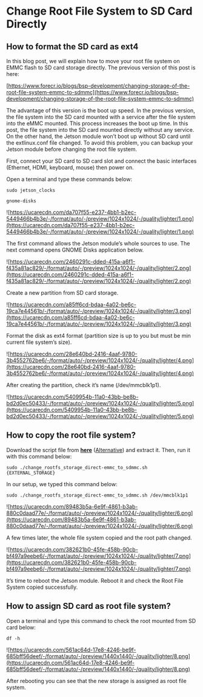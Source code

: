 # Change Root File System to SD Card Directly

## **How to format the SD card as ext4**

In this blog post, we will explain how to move your root file system on EMMC flash to SD card storage directly. The previous version of this post is here:

[https://www.forecr.io/blogs/bsp-development/changing-storage-of-the-root-file-system-emmc-to-sdmmc](https://www.forecr.io/blogs/bsp-development/changing-storage-of-the-root-file-system-emmc-to-sdmmc)

The advantage of this version is the boot up speed. In the previous version, the file system into the SD card mounted with a service after the file system into the eMMC mounted. This process increases the boot up time. In this post, the file system into the SD card mounted directly without any service. On the other hand, the Jetson module won’t boot up without SD card until the extlinux.conf file changed. To avoid this problem, you can backup your Jetson module before changing the root file system.

First, connect your SD card to SD card slot and connect the basic interfaces (Ethernet, HDMI, keyboard, mouse) then power on.

Open a terminal and type these commands below:

`sudo jetson_clocks`

`gnome-disks`

![https://ucarecdn.com/da707f55-e237-4bb1-b2ec-5449466b4b3e/-/format/auto/-/preview/1024x1024/-/quality/lighter/1.png](https://ucarecdn.com/da707f55-e237-4bb1-b2ec-5449466b4b3e/-/format/auto/-/preview/1024x1024/-/quality/lighter/1.png)

The first command allows the Jetson module’s whole sources to use. The next command opens GNOME Disks application below.

![https://ucarecdn.com/2460291c-dded-415a-a6f1-f435a81ac829/-/format/auto/-/preview/1024x1024/-/quality/lighter/2.png](https://ucarecdn.com/2460291c-dded-415a-a6f1-f435a81ac829/-/format/auto/-/preview/1024x1024/-/quality/lighter/2.png)

Create a new partition from SD card storage.

![https://ucarecdn.com/a85ff6cd-bdaa-4a02-be6c-19ca7e44561b/-/format/auto/-/preview/1024x1024/-/quality/lighter/3.png](https://ucarecdn.com/a85ff6cd-bdaa-4a02-be6c-19ca7e44561b/-/format/auto/-/preview/1024x1024/-/quality/lighter/3.png)

Format the disk as ext4 format (partition size is up to you but must be min current file system’s size).

![https://ucarecdn.com/28e640bd-2416-4aaf-9780-3b4552762be6/-/format/auto/-/preview/1024x1024/-/quality/lighter/4.png](https://ucarecdn.com/28e640bd-2416-4aaf-9780-3b4552762be6/-/format/auto/-/preview/1024x1024/-/quality/lighter/4.png)

After creating the partition, check it’s name (/dev/mmcblk1p1).

![https://ucarecdn.com/5409954b-11a0-43bb-be8b-bd2d0ec50433/-/format/auto/-/preview/1024x1024/-/quality/lighter/5.png](https://ucarecdn.com/5409954b-11a0-43bb-be8b-bd2d0ec50433/-/format/auto/-/preview/1024x1024/-/quality/lighter/5.png)

## **How to copy the root file system?**

Download the script file from **[here](https://github.com/recepayddogdu/Nvidia-Jetson-Installation-Guide/blob/main/sh_files/change_rootfs_storage_direct-emmc_to_sdmmc.sh)** ([Alternative](https://github.com/mistelektronik/forecr_blog_files/blob/master/change_rootfs_storage_direct-emmc_to_sdmmc.zip)) and extract it. Then, run it with this command below:

`sudo ./change_rootfs_storage_direct-emmc_to_sdmmc.sh {EXTERNAL_STORAGE}`

In our setup, we typed this command below:

`sudo ./change_rootfs_storage_direct-emmc_to_sdmmc.sh /dev/mmcblk1p1`

![https://ucarecdn.com/89483b5a-6e9f-4861-b3ab-880c0daad77e/-/format/auto/-/preview/1024x1024/-/quality/lighter/6.png](https://ucarecdn.com/89483b5a-6e9f-4861-b3ab-880c0daad77e/-/format/auto/-/preview/1024x1024/-/quality/lighter/6.png)

A few times later, the whole file system copied and the root path changed.

![https://ucarecdn.com/382621b0-45fe-458b-90cb-bf497a9eebe6/-/format/auto/-/preview/1024x1024/-/quality/lighter/7.png](https://ucarecdn.com/382621b0-45fe-458b-90cb-bf497a9eebe6/-/format/auto/-/preview/1024x1024/-/quality/lighter/7.png)

It’s time to reboot the Jetson module. Reboot it and check the Root File System copied successfully.

## **How to assign SD card as root file system?**

Open a terminal and type this command to check the root mounted from SD card below:

`df -h`

![https://ucarecdn.com/561ac64d-17e8-4246-be9f-685bff56deef/-/format/auto/-/preview/1440x1440/-/quality/lighter/8.png](https://ucarecdn.com/561ac64d-17e8-4246-be9f-685bff56deef/-/format/auto/-/preview/1440x1440/-/quality/lighter/8.png)

After rebooting you can see that the new storage is assigned as root file system.